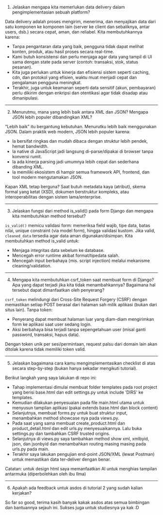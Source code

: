 1. Jelaskan mengapa kita memerlukan data delivery dalam pengimplementasian sebuah platform?  

Data delivery adalah proses mengirim, menerima, dan menyajikan data dari satu komponen ke komponen lain (server ke client dan sebaliknya, antar users, dsb.) secara cepat, aman, dan reliabel. Kita membutuhkannya karena:  

- Tanpa pengantaran data yang baik, pengguna tidak dapat melihat konten, produk, atau hasil proses secara real-time.  
- Kami butuh konsistensi dan perlu menjaga agar data yang tampil di UI sama dengan state pada server (contoh: transaksi, stok, status pesanan).  
- Kita juga perlukan untuk kinerja dan efisiensi sistem seperti caching, cdn, dan protokol yang efisien, waktu muat menjadi cepat dan pengalaman pengguna meningkat.  
- Terakhir, juga untuk keamanan seperti data sensitif (akun, pembayaran) perlu dikirim dengan enkripsi dan otentikasi agar tidak disadap atau dimanipulasi.  

---

2. Menurutmu, mana yang lebih baik antara XML dan JSON? Mengapa JSON lebih populer dibandingkan XML?  

“Lebih baik” itu bergantung kebutuhan. Menurutku lebih baik menggunakan JSON. Dalam praktik web modern, JSON lebih populer karena:  
- Ia bersifat ringkas dan mudah dibaca dengan struktur lebih pendek, hemat bandwidth.  
- Ia native di JavaScript jadi langsung di-parse/dipakai di browser tanpa konversi rumit.  
- Ia ada kinerja parsing jadi umumnya lebih cepat dan sederhana dibanding XML.  
- Ia memiliki ekosistem di hampir semua framework API, frontend, dan tool modern mengutamakan JSON.  

Kapan XML tetap berguna? Saat butuh metadata kaya (atribut), skema formal yang ketat (XSD), dokumen berstruktur kompleks, atau interoperabilitas dengan sistem lama/enterprise.  

---

3. Jelaskan fungsi dari method is_valid() pada form Django dan mengapa kita membutuhkan method tersebut?  

`is_valid()` memicu validasi form: memeriksa field wajib, tipe data, batas nilai, unique constraint (via model form), hingga validasi kustom. Jika valid, `cleaned_data` tersedia agar data aman digunakan/disimpan. Kita membutuhkan method is_valid untuk:  
- Menjaga integritas data sebelum ke database.  
- Mencegah error runtime akibat format/tipedata salah.  
- Mencegah input berbahaya (mis. script injection) melalui mekanisme cleaning/validation.  

---

4. Mengapa kita membutuhkan csrf_token saat membuat form di Django? Apa yang dapat terjadi jika kita tidak menambahkannya? Bagaimana hal tersebut dapat dimanfaatkan oleh penyerang?  

`csrf_token` melindungi dari Cross-Site Request Forgery (CSRF) dengan memastikan setiap POST berasal dari halaman sah milik aplikasi (bukan dari situs lain). Tanpa token:  
- Penyerang dapat membuat halaman luar yang diam-diam mengirimkan form ke aplikasi saat user sedang login.  
- Aksi berbahaya bisa terjadi tanpa sepengetahuan user (misal ganti password, transaksi, hapus data).  

Dengan token unik per sesi/permintaan, request palsu dari domain lain akan ditolak karena tidak memiliki token valid.  

---

5. Jelaskan bagaimana cara kamu mengimplementasikan checklist di atas secara step-by-step (bukan hanya sekadar mengikuti tutorial).  

Berikut langkah yang saya lakukan di repo ini:  

- Tahap implementasi dimulai membuat folder templates pada root project yang berisi base.html dan edit settings.py untuk include 'DIRS' ke templates.
- Kemudian dilakukan penyesuaian pada file main.html utama untuk menyusun tampilan aplikasi (pakai extends base.html dan block content)
- Selanjutnya, membuat forms.py untuk buat struktur input, menambahkan method showcase nya pada views.py.
- Pada saat yang sama membuat create_product.html dan product_detail.html dan edit urls.py menyesuaikannya. Lalu buka settings.py dan tambahkan CSRF trusted origins.
- Selanjutnya di views.py saya tambahkan method show xml, xmlbyid, json, dan jsonbyid dan menambahkan routing masing masing pada urls.py pada main.
- Terakhir saya lakukan pengujian end-point JSON/XML (lewat Postman) untuk memastikan data ter-deliver dengan benar.  

Catatan: untuk design html saya memanfaatkan AI untuk menghias tampilan antarmuka (diperbolehkan oleh ibu Ilma)

---

6. Apakah ada feedback untuk asdos di tutorial 2 yang sudah kalian kerjakan?  

So far so good, terima kasih banyak kakak asdos atas semua bimbingan dan bantuannya sejauh ini. Sukses juga untuk studiesnya ya kak :D
